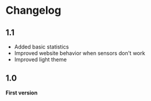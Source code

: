 # Changelog

## 1.1

- Added basic statistics
- Improved website behavior when sensors don't work
- Improved light theme

## 1.0

**First version**
